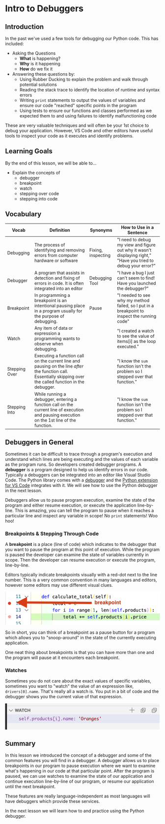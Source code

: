# Intro to Debuggers

## Introduction

In the past we've used a few tools for debugging our Python code.  This has included:

- Asking the Questions
  - **What** is happening?
  - **Why** is it happening
  - **How** do we fix it
- Answering these questions by:
  - Using Rubber Ducking to explain the problem and walk through potential solutions
  - Reading the stack trace to identify the location of runtime and syntax errors
  - Writing `print` statements to output the values of variables and ensure our code "reached" specific points in the program
  - Using tests to ensure our functions and classes performed as we expected them to and using failures to identify malfunctioning code

These are very valuable techniques and will often be your 1st choice to debug your application.  However, VS Code and other editors have useful tools to inspect your code as it executes and identify problems.

## Learning Goals

By the end of this lesson, we will be able to...

- Explain the concepts of 
  - debugger
  - breakpoint
  - watch
  - stepping over code
  - stepping into code

## Vocabulary

| Vocab     | Definition                                                                        | Synonyms           | How to Use in a Sentence                                                                                       |
| --------- | --------------------------------------------------------------------------------- | ------------------ | -------------------------------------------------------------------------------------------------------------- |
| Debugging | The process of identifying and removing errors from computer hardware or software | Fixing, inspecting | "I need to debug my view and figure out why it wasn't displaying right," "Have you tried to debug your error?" |
| Debugger | A program that assists in detection and fixing of errors in code.  It is often integrated into an editor | Debugging Tool | "I have a bug I just can't seem to find!  Have you launched the debugger?" |
| Breakpoint | In programming a breakpoint is an intentional pausing place in a program usually for the purpose of debugging. | Pause | "I needed to see why my method failed, so I put in a breakpoint to inspect the running code" |
| Watch | Any  item of data or expression a programming wants to observe when debugging. |  | "I created a watch to see the value of items[i] as the loop executed." |
| Stepping Over | Executing a function call on the current line and pausing on the line _after_ the function call.  Essentially skipping over the called function in the debugger. | | "I know the `sum` function isn't the problem so I stepped over that function." |
| Stepping Into | While running a debugger, entering a function call on the current line of execution and pausing execution on the 1st line of the function. | | "I know the `sum` function isn't the problem so I stepped over that function." |

## Debuggers in General

Sometimes it can be difficult to trace through a program's execution and understand which lines are being executing and the values of each variable as the program runs.  So developers created debugger programs.  A **debugger** is a program designed to help us identify errors in our code.  Typically a debuggers can be integrated into an editor like Visual Studio Code.  The Python library comes with a [debugger](https://docs.python.org/3/library/pdb.html) and the [Python extension for VS Code](https://marketplace.visualstudio.com/items?itemName=ms-python.python) integrates with it.  We will see how to use the Python debugger in the next lesson.

Debuggers allow us to pause program execution, examine the state of the program and either resume execution, or execute the application line-by-line.  This is amazing, you can tell the program to pause when it reaches a particular line and inspect any variable in scope!  No `print` statements!  Woo hoo!

### Breakpoints & Stepping Through Code

A **breakpoint** is a place (line of code) which indicates to the debugger that you want to pause the program at this point of execution.  While the program is paused the developer can examine the state of variables currently in scope.  Then the developer can resume execution or execute the program, line-by-line. 

Editors typically indicate breakpoints visually with a red-dot next to the line number.  This is a very common convention in many languages and editors, however some editors may use different visual clues.

![VS Code Breakpoint Example](../assets/vs-code-debugger/breakpoint.png)

So in short, you can think of a breakpoint as a pause button for a program which allows you to "snoop-around" in the state of the currently executing application.

One neat thing about breakpoints is that you can have more than one and the program will pause at it encounters each breakpoint.

### Watches

Sometimes you do not care about the exact values of specific variables, sometimes you want to "watch" the value of an expression like, `drivers[0].name`.  That's really all a watch is.  You put in a bit of code and the debugger shows you the current value of that expression.  

![Watch Example in VS Code](../assets/vs-code-debugger/watch.png)

## Summary

In this lesson we introduced the concept of a debugger and some of the common features you will find in a debugger.  A debugger allows us to place breakpoints in our program to pause execution where we want to examine what's happening in our code at that particular point.  After the program is paused, we can use watches to examine the state of our application and continue execution line-by-line of our program, or resume our application until the next breakpoint.

These features are really language-independent as most languages will have debuggers which provide these services.

In the next lesson we will learn how to and practice using the Python debugger.